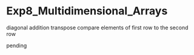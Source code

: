 # Exp8_Multidimensional_Arrays

diagonal addition
transpose
compare elements of first row to the second row

pending
